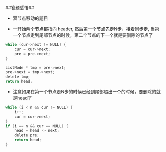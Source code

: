 ##答题感悟##

* 双节点移动的题目

* 一开始两个节点都指向 header, 然后第一个节点先走N步，接着同步走, 当第一个节点走到尾部节点的时候，第二个节点的下一个就是要删除的节点了

```c
while (cur->next != NULL) {
    cur = cur->next;
    pre = pre->next;
}

ListNode * tmp = pre->next;
pre->next = tmp->next;
delete tmp;
return head;
```

* 注意如果在第一个节点走N步的时候已经到尾部超出一个的时候，要删除的就是head了

```c
while (i < n && cur != NULL) {
    i++;
    cur = cur->next;
}
if (i == n && cur == NULL) {
    head = head -> next;
    delete pre;
    return head;
}

```

